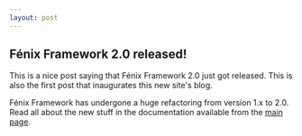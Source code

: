 ```yaml
---
layout: post
---
```


## Fénix Framework 2.0 released!

This is a nice post saying that Fénix Framework 2.0 just got released.  This
is also the first post that inaugurates this new site's blog.

Fénix Framework has undergone a huge refactoring from version 1.x to 2.0.
Read all about the new stuff in the documentation available from the
[main page][FF-web-page].

[FF-web-page]: {{site.baseurl}}/index.html

